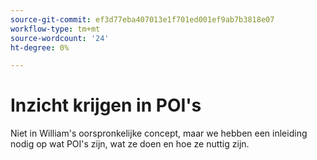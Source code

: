 ```yaml
---
source-git-commit: ef3d77eba407013e1f701ed001ef9ab7b3818e07
workflow-type: tm+mt
source-wordcount: '24'
ht-degree: 0%

---
```

# Inzicht krijgen in POI&#39;s

Niet in William&#39;s oorspronkelijke concept, maar we hebben een inleiding nodig op wat POI&#39;s zijn, wat ze doen en hoe ze nuttig zijn.

